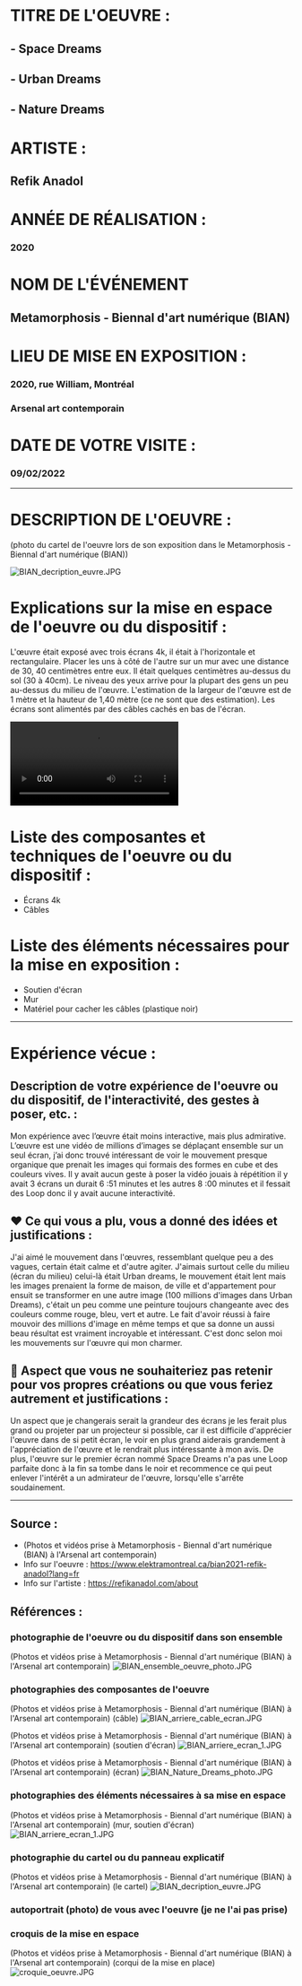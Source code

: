 # TITRE DE L'OEUVRE :

## - Space Dreams
## - Urban Dreams
## - Nature Dreams

# ARTISTE :

## Refik Anadol

# ANNÉE DE RÉALISATION :

### 2020

# NOM DE L'ÉVÉNEMENT

## Metamorphosis - Biennal d'art numérique (BIAN)

# LIEU DE MISE EN EXPOSITION :

### 2020, rue William, Montréal
### Arsenal art contemporain

# DATE DE VOTRE VISITE :

### 09/02/2022

-------------------------------------------------------------------------------------------

# DESCRIPTION DE L'OEUVRE :

(photo du cartel de l'oeuvre lors de son exposition dans le Metamorphosis - Biennal d'art numérique (BIAN))

![BIAN_decription_euvre.JPG](images/BIAN_description_euvre.JPG)

# Explications sur la mise en espace de l'oeuvre ou du dispositif :

L'œuvre était exposé avec trois écrans 4k, il était à l'horizontale et rectangulaire. Placer les uns à côté de l'autre sur un mur avec une distance de 30, 40 centimètres entre eux. Il était quelques centimètres au-dessus du sol (30 à 40cm). Le niveau des yeux arrive pour la plupart des gens un peu au-dessus du milieu de l'œuvre. L'estimation de la largeur de l'œuvre est de 1 mètre et la hauteur de 1,40 mètre (ce ne sont que des estimation). Les écrans sont alimentés par des câbles cachés en bas de l'écran.

![BIAN_video_ensemble_oeuvre.MOV](videos/BIAN_video_ensemble_oeuvre.MOV)

# Liste des composantes et techniques de l'oeuvre ou du dispositif :

- Écrans 4k
- Câbles

# Liste des éléments nécessaires pour la mise en exposition :

- Soutien d'écran
- Mur
- Matériel pour cacher les câbles (plastique noir)

-------------------------------------------------------------------------------------------

#  Expérience vécue :

## Description de votre expérience de l'oeuvre ou du dispositif, de l'interactivité, des gestes à poser, etc. :

Mon expérience avec l’œuvre était moins interactive, mais plus admirative. L’œuvre est une vidéo de millions d’images se déplaçant ensemble sur un seul écran, j’ai donc trouvé intéressant de voir le mouvement presque organique que prenait les images qui formais des formes en cube et des couleurs vives. Il y avait aucun geste à poser la vidéo jouais à répétition il y avait 3 écrans un durait 6 :51 minutes et les autres 8 :00 minutes et il fessait des Loop donc il y avait aucune interactivité.

## ❤️ Ce qui vous a plu, vous a donné des idées et justifications :

J'ai aimé le mouvement dans l'œuvres, ressemblant quelque peu a des vagues, certain était calme et d'autre agiter. J'aimais surtout celle du milieu (écran du milieu) celui-là était Urban dreams, le mouvement était lent mais les images prenaient la forme de maison, de ville et d'appartement pour ensuit se transformer en une autre image (100 millions d'images dans Urban Dreams), c'était un peu comme une peinture toujours changeante avec des couleurs comme rouge, bleu, vert et autre. Le fait d'avoir réussi à faire mouvoir des millions d'image en même temps et que sa donne un aussi beau résultat est vraiment incroyable et intéressant. C'est donc selon moi les mouvements sur l'œuvre qui mon charmer.

## 🤔 Aspect que vous ne souhaiteriez pas retenir pour vos propres créations ou que vous feriez autrement et justifications :

Un aspect que je changerais serait la grandeur des écrans je les ferait plus grand ou projeter par un projecteur si possible, car il est difficile d'apprécier l'œuvre dans de si petit écran, le voir en plus grand aiderais grandement à l'appréciation de l'œuvre et le rendrait plus intéressante à mon avis. De plus, l'œuvre sur le premier écran nommé Space Dreams n'a pas une Loop parfaite donc à la fin sa tombe dans le noir et recommence ce qui peut enlever l'intérêt a un admirateur de l'œuvre, lorsqu'elle s'arrête soudainement.

-------------------------------------------------------------------------------------------


## Source :

- (Photos et vidéos prise à Metamorphosis - Biennal d'art numérique (BIAN) à l'Arsenal art contemporain)
- Info sur l'oeuvre : https://www.elektramontreal.ca/bian2021-refik-anadol?lang=fr
- Info sur l'artiste : https://refikanadol.com/about

## Références :
 
### photographie de l'oeuvre ou du dispositif dans son ensemble 

(Photos et vidéos prise à Metamorphosis - Biennal d'art numérique (BIAN) à l'Arsenal art contemporain)
![BIAN_ensemble_oeuvre_photo.JPG](images/BIAN_ensemble_oeuvre_photo.JPG)

### photographies des composantes de l'oeuvre 

(Photos et vidéos prise à Metamorphosis - Biennal d'art numérique (BIAN) à l'Arsenal art contemporain) (câble)
![BIAN_arriere_cable_ecran.JPG](images/BIAN_arriere_cable_ecran.JPG)

(Photos et vidéos prise à Metamorphosis - Biennal d'art numérique (BIAN) à l'Arsenal art contemporain) (soutien d'écran)
![BIAN_arriere_ecran_1.JPG](images/BIAN_arriere_ecran_1.JPG)

(Photos et vidéos prise à Metamorphosis - Biennal d'art numérique (BIAN) à l'Arsenal art contemporain) (écran)
![BIAN_Nature_Dreams_photo.JPG](images/BIAN_Nature_Dreams_photo.JPG)

### photographies des éléments nécessaires à sa mise en espace

(Photos et vidéos prise à Metamorphosis - Biennal d'art numérique (BIAN) à l'Arsenal art contemporain) (mur, soutien d'écran)
![BIAN_arriere_ecran_1.JPG](images/BIAN_arriere_ecran_1.JPG)

### photographie du cartel ou du panneau explicatif 

(Photos et vidéos prise à Metamorphosis - Biennal d'art numérique (BIAN) à l'Arsenal art contemporain) (le cartel)
![BIAN_decription_euvre.JPG](images/BIAN_description_euvre.JPG)

### autoportrait (photo) de vous avec l'oeuvre (je ne l'ai pas prise)

### croquis de la mise en espace

(Photos et vidéos prise à Metamorphosis - Biennal d'art numérique (BIAN) à l'Arsenal art contemporain) (corqui de la mise en place)
![croquie_oeuvre.JPG](images/croquie_oeuvre.JPG)


